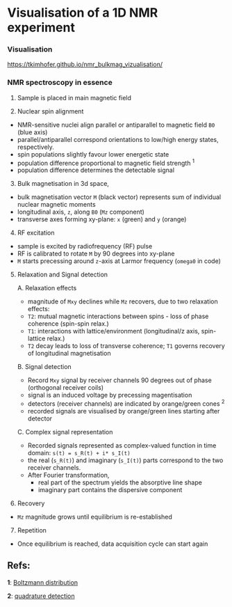 # Visualisation of a 1D NMR experiment

### Visualisation

https://tkimhofer.github.io/nmr_bulkmag_vizualisation/

### NMR spectroscopy in essence
1. Sample is placed in main magnetic field
   
2. Nuclear spin alignment
  - NMR-sensitive nuclei align parallel or antiparallel to magnetic field `B0` (blue axis)
  - parallel/antiparallel correspond orientations to low/high energy states, respectively.
  - spin populations slightly favour lower energetic state
  - population difference proportional to magnetic field strength <sup id="boltz">1</sup>
  - population difference determines the detectable signal
    
3. Bulk magnetisation in 3d space,
  - bulk magnetisation vector `M` (black vector) represents sum of individual nuclear magnetic moments
  - longitudinal axis, `z`,  along `B0` (`Mz` component)
  - transverse axes forming xy-plane: `x` (green) and `y` (orange)
    
4. RF excitation
  - sample is excited by radiofrequency (RF) pulse
  - RF is calibrated to rotate `M` by 90 degrees into xy-plane
  - `M` starts precessing around `z`-axis at Larmor frequency (`omega0` in code)
    
5. Relaxation and Signal detection
   
   A. Relaxation effects
     - magnitude of `Mxy` declines while `Mz` recovers, due to two relaxation effects:
     - `T2`: mutual magnetic interactions between spins - loss of phase coherence (spin-spin relax.)
     - `T1`: interactions with lattice/environment (longitudinal/z axis, spin-lattice relax.)
     - `T2` decay leads to loss of transverse coherence; `T1` governs recovery of longitudinal magnetisation
    
   B. Signal detection
     - Record `Mxy` signal by receiver channels 90 degrees out of phase (orthogonal receiver coils)
     - signal is an induced voltage by precessing magentisation
     - detectors (receiver channels) are indicated by orange/green cones <sup id="quad">2</sup>
     - recorded signals are visualised by orange/green lines starting after detector
    
   C. Complex signal representation
    - Recorded signals represented as complex-valued function in time domain: `s(t) = s_R(t) + i* s_I(t)`
    - the real (`s_R(t)`) and imaginary (`s_I(t)`) parts correspond to the two receiver channels.
    - After Fourier transformation,
        - real part of the spectrum yields the absorptive line shape
        - imaginary part contains the dispersive component
        
6. Recovery
  - `Mz` magnitude grows until equilibrium is re-established
    
7. Repetition 
  - Once equilibrium is reached, data acquisition cycle can start again


## Refs:

<b id="quad">1</b>: [Boltzmann distribution](https://magnetic-resonance.org/ch/02-03.html)

<b id="quad">2</b>: [quadrature detection](https://en.wikipedia.org/wiki/In-phase_and_quadrature_components)
